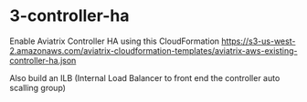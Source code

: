 # 3-controller-ha

Enable Aviatrix Controller HA using this CloudFormation
https://s3-us-west-2.amazonaws.com/aviatrix-cloudformation-templates/aviatrix-aws-existing-controller-ha.json

Also build an ILB (Internal Load Balancer to front end the controller auto scalling group)
